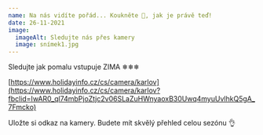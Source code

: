 ```yaml
---
name: Na nás vidíte pořád... Koukněte 👀, jak je právě teď!
date: 26-11-2021
image:
  imageAlt: Sledujte nás přes kamery
  image: snímek1.jpg
---
```

Sledujte jak pomalu vstupuje ZIMA ❄❄❄

[https://www.holidayinfo.cz/cs/camera/karlov](https://www.holidayinfo.cz/cs/camera/karlov?fbclid=IwAR0_ql74mbPjoZtjc2v06SLaZuHWnyaoxB30Uwq4myuUvlhkQ5gA_7Fmcko)

Uložte si odkaz na kamery. Budete mít skvělý přehled celou sezónu 👌